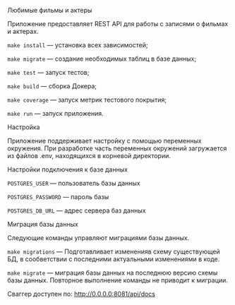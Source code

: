 Любимые фильмы и актеры

Приложение предоставляет REST API для работы с записями о фильмах и актерах.


`make install` — установка всех зависимостей;

`make migrate` — создание необходимых таблиц в базе данных;

`make test` — запуск тестов;

`make build` — сборка Докера;

`make coverage` — запуск метрик тестового покрытия;

`make run` — запуск приложения.


Настройка

Приложение поддерживает настройку с помощью переменных окружения. При
разработке часть переменных окружений загружается из файлов .env,
находящихся в корневой директории.


Настройки подключения к базе данных

`POSTGRES_USER` — пользователь базы данных

`POSTGRES_PASSWORD` — пароль базы

`POSTGRES_DB_URL` — адрес сервера баз данных

Миграция базы данных

Следующие команды управляют миграциями базы данных.

`make migrations` — Подготавливает измененияв схему существующей БД, в сообветствии с последними актуальными изменениями в коде.

`make migrate` — миграция базы данных на последнюю версию схемы базы
данных. Повторное выполнение команды не приводит к миграции.

Сваггер доступен по: http://0.0.0.0:8081/api/docs
